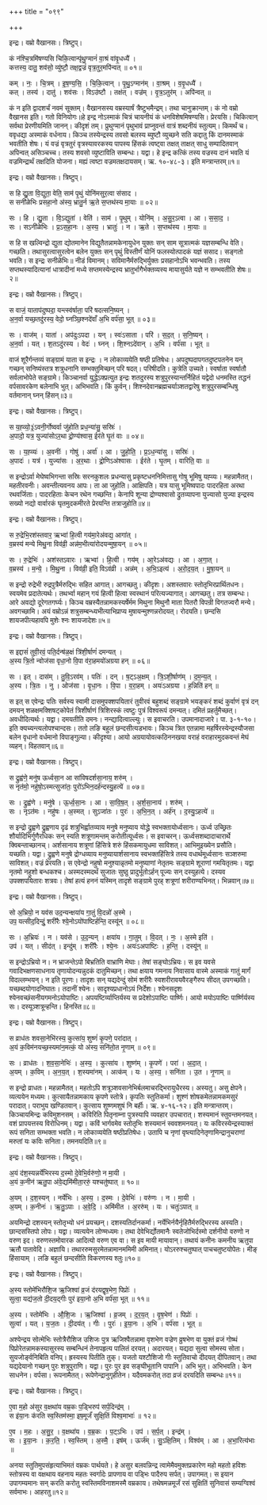 +++
title = "०९९"

+++


इन्द्रः। वम्रो वैखानसः। त्रिष्टुप्।

कं न॑श्चि॒त्रमि॑षण्यसि चिकि॒त्वान्पृ॑थु॒ग्मानं॑ वा॒श्रं वा॑वृ॒धध्यै॑ ।  
कत्तस्य॒ दातु॒ शव॑सो॒ व्यु॑ष्टौ॒ तक्ष॒द्वज्रं॑ वृत्र॒तुर॒मपि॑न्वत् ॥ ०१॥

कम् । नः॒ । चि॒त्रम् । इ॒ष॒ण्य॒सि॒ । चि॒कि॒त्वान् । पृ॒थु॒ऽग्मान॑म् । वा॒श्रम् । व॒वृ॒धध्यै॑ ।  
कत् । तस्य॑ । दातु॑ । शव॑सः । विऽउ॑ष्टौ । तक्ष॑त् । वज्र॑म् । वृ॒त्र॒ऽतुर॑म् । अपि॑न्वत् ॥

कं न इति द्वादशर्चं नवमं सूक्तम्। वैखानसस्य वम्रस्यार्षं त्रैष्टुभमैन्द्रम्। तथा चानुक्रान्तम्। कं नो वम्रो वैखानस इति। गतो विनियोगः॥हे इन्द्र नोऽस्माकं चित्रं चायनीयं कं धनविशेषमिषण्यसि। प्रेरयसि। चिकित्वान् सर्वथा प्रेरणीयमिति जानन्। कीदृशं तम्। प्रुथुग्मानं पृथुभावं प्राप्नुवन्तं वात्रं शब्दनीयं स्तुत्यम्। किमर्थं च। ववृधद्या अस्माकं वर्धनाय। किञ्च तस्येन्द्रस्य तवसो बलस्य ब्युष्टौ व्युच्छने सति कद्दातु किं दानमस्माकं भवतीति शेषः। यं वज्रं वृत्रतुरं वृत्रस्यावरकस्य पापस्य हिंसकं त्वष्ट्वा तक्षत् ताक्षत् साधु सम्पादितवान् अपिन्वत् असिञ्चच्च। तस्य शवसो व्युष्टाविति सम्बन्धः। यद्वा। हे इन्द्र कत्किं तस्य वज्रस्य दानं भवति यं वज्रमिन्द्रार्थं तक्षदिति योजना। मह्यं त्वष्टा वज्रमतक्षदायसम्। ऋ. १०-४८-३। इति मन्त्रान्तरम्॥१॥

इन्द्रः। वम्रो वैखानसः। त्रिष्टुप्।

स हि द्यु॒ता वि॒द्युता॒ वेति॒ साम॑ पृ॒थुं योनि॑मसुर॒त्वा स॑साद ।  
स सनी॑ळेभिः प्रसहा॒नो अ॑स्य॒ भ्रातु॒र्न ऋ॒ते स॒प्तथ॑स्य मा॒याः ॥ ०२॥

सः । हि । द्यु॒ता । वि॒ऽद्युता॑ । वेति॑ । साम॑ । पृ॒थुम् । योनि॑म् । अ॒सु॒र॒ऽत्वा । आ । स॒सा॒द॒ ।  
सः । सऽनी॑ळेभिः । प्र॒ऽस॒हा॒नः । अ॒स्य॒ । भ्रातुः॑ । न । ऋ॒ते । स॒प्तथ॑स्य । मा॒याः ॥

स हि स खल्विन्द्रो द्युता द्योतमानेन विद्युतैतन्नामकेनायुधेन युक्तः सन् साम सूत्रात्मकं यज्ञसम्बन्धि वेति। गच्छति। तथासुरत्वासुरत्वेन बलेन युक्तः सन् पृथुं विस्तीर्णं योनिं फलस्योत्पादकं यज्ञं ससाद। सङ्गतो भवति। स इन्द्रः सनीळेभिः॥ नीडं विमानम्। सविमानैर्मरुद्भिर्युक्तः प्रसहानोऽभि भवन्भवति। तस्य सप्तथस्यादित्यानां धात्रादीनां मध्ये सप्तमस्येन्द्रस्य भ्रातुर्भागैर्भक्तव्यस्य मायासुर्यते यज्ञे न सम्भवतीति शेषः॥२॥

इन्द्रः। वम्रो वैखानसः। त्रिष्टुप्।

स वाजं॒ याताप॑दुष्पदा॒ यन्त्स्व॑र्षाता॒ परि॑ षदत्सनि॒ष्यन् ।  
अ॒न॒र्वा यच्छ॒तदु॑रस्य॒ वेदो॒ घ्नञ्छि॒श्नदे॑वाँ अ॒भि वर्प॑सा॒ भूत् ॥ ०३॥

सः । वाज॑म् । याता॑ । अप॑दुःऽपदा । यन् । स्वः॑ऽसाता । परि॑ । स॒द॒त् । स॒नि॒ष्यन् ।  
अ॒न॒र्वा । यत् । श॒तऽदु॑रस्य । वेदः॑ । घ्नन् । शि॒श्नऽदे॑वान् । अ॒भि । वर्प॑सा । भूत् ॥

वाजं शूरैर्गन्तव्यं सङ्ग्रामं याता स इन्द्रः । न लोकाव्ययेति षष्ठी प्रतिषेधः। अपदुष्पदापगतदुष्टपतनेन यन् गच्छन् सनिष्यंस्तत्र शत्रुधनानि सम्भक्तुमिच्छन् परि षदत्। परिषीदति। कुत्रेति उच्यते। स्वर्षाता स्वर्षातौ सर्वलाभोपेते सङ्ग्रामे। किञ्चानर्वा युद्धेऽक्प्रत्युत इन्द्रः शतदुरस्य शत्रुपुरस्यान्तर्निहितं यद्वेदो धनमस्ति तद्धनं वर्पसावरकेण बलेनाभि भुत्। अभिभवति। किं कुर्वन्। शिश्नदेवानब्रह्मचर्याञ्शतद्वारेषु शत्रुपुरसम्बन्धिषु वर्तमानान् घ्नन् हिंसन्॥३॥

इन्द्रः। वम्रो वैखानसः। त्रिष्टुप्।

स य॒ह्व्यो॒३॒॑ऽवनी॒र्गोष्वर्वा जु॑होति प्रध॒न्या॑सु॒ सस्रिः॑ ।  
अ॒पादो॒ यत्र॒ युज्या॑सोऽर॒था द्रो॒ण्य॑श्वास॒ ईर॑ते घृ॒तं वाः ॥ ०४॥

सः । य॒ह्व्यः॑ । अ॒वनीः॑ । गोषु॑ । अर्वा॑ । आ । जु॒हो॒ति॒ । प्र॒ऽध॒न्या॑सु । सस्रिः॑ ।  
अ॒पादः॑ । यत्र॑ । युज्या॑सः । अ॒र॒थाः । द्रो॒णिऽअ॑श्वासः । ईर॑ते । घृ॒तम् । वारिति॒ वाः ॥

स इन्द्रोऽर्वा मेघेष्वभिगन्ता सस्रिः सरनकुशलः प्रधन्यासु प्रकृष्टधननिमित्तासु गोषु भूमिषु यह्व्यः। महन्नामैतत्। महतीरवनीः। अवन्तीत्यवनय आपः। ता आ जुहोति। आक्षिपति। यत्र यासु भूमिष्वपादः पादरहिता अरथा रथवर्जिताः। पादरहिताः केचन रथेन गच्छन्ति। केनापि शून्या द्रोण्यश्वासो द्रुतव्यापना युज्यासो युज्या इन्द्रस्य सख्यो नद्यो वार्वारकं घृतमुदकमीरते प्रेरयन्ति तत्राजुहोति॥४॥

इन्द्रः। वम्रो वैखानसः। त्रिष्टुप्।

स रु॒द्रेभि॒रश॑स्तवार॒ ऋभ्वा॑ हि॒त्वी गय॑मा॒रेअ॑वद्य॒ आगा॑त् ।  
व॒म्रस्य॑ मन्ये मिथु॒ना विव॑व्री॒ अन्न॑म॒भीत्या॑रोदयन्मुषा॒यन् ॥ ०५॥

सः । रु॒द्रेभिः॑ । अश॑स्तऽवारः । ऋभ्वा॑ । हि॒त्वी । गय॑म् । आ॒रेऽअ॑वद्यः । आ । अ॒गा॒त् ।  
व॒म्रस्य॑ । म॒न्ये॒ । मि॒थु॒ना । विव॑व्री॒ इति॒ विऽव॑व्री । अन्न॑म् । अ॒भि॒ऽइत्य॑ । अ॒रो॒द॒य॒त् । मु॒षा॒यन् ॥

स इन्द्रो रुद्रेभी रुद्रपुत्रैर्मरुद्भिः सहित आगात्। आगच्छतु। कीदृशः। अशस्तवारः स्तोतृभिरप्रार्थितधनः। स्वयमेव प्रदातेत्यर्थः। तथर्भ्वा महान् गयं हित्वी हित्वा स्वस्थानं परित्यज्यागात्। आगच्छतु। तत्र सम्बन्धः। आरे अवद्यो दूरेगतगर्घ्यः। किञ्च वम्रस्यैतन्नामकस्यर्षेर्मम मिथुना मिथुनौ माता पितरौ विपन्री विगतज्वरौ मन्ये। अवगच्छामि। अयं वम्रोऽन्नं शत्रुसम्बन्ध्यभीत्याभिप्राप्य मुषायन्मुश्णन्नरोदयत्। रोदयति। छन्दसि शायजपीत्यहावपि मुशेः श्नः शायजादेशः॥५॥

इन्द्रः। वम्रो वैखानसः। त्रिष्टुप्।

स इद्दासं॑ तुवी॒रवं॒ पति॒र्दन्ष॑ळ॒क्षं त्रि॑शी॒र्षाणं॑ दमन्यत् ।  
अ॒स्य त्रि॒तो न्वोज॑सा वृधा॒नो वि॒पा व॑रा॒हमयो॑अग्रया हन् ॥ ०६॥

सः । इत् । दास॑म् । तु॒वि॒ऽरव॑म् । पतिः॑ । दन् । ष॒ट्ऽअ॒क्षम् । त्रि॒ऽशी॒र्षाण॑म् । द॒म॒न्य॒त् ।  
अ॒स्य । त्रि॒तः । नु । ओज॑सा । वृ॒धा॒नः । वि॒पा । व॒रा॒हम् । अयः॑ऽअग्रया । ह॒न्निति॑ हन् ॥

स इत् स एवेन्द्रः पतिः सर्वस्य स्वामी दासमुपक्शपयितारं तुवीरवं बहुशब्दं सङ्ग्रामे भयङ्करं शब्दं कुर्वाणं वृत्रं दन् दमयन् शळक्षमक्शिषट्कोपेतं त्रिशीर्षाणं त्रिशिरस्कं त्वष्टुः पुत्रं विश्वरूपं दमन्यत्। दमितं प्रहर्तुमैच्छत्। अवधीदित्यर्थः। यद्वा। दमयतीति दमनः। नन्द्यादित्वाल्ल्युः। स इवाचरति। उपमानादाजारे। पा. ३-१-१०। इति क्यच्यन्त्यलोपश्चान्दसः। ततो लङि बहुलं छन्दसीत्यडभावः। किञ्च त्रित एतन्नामा महर्षिरस्येन्द्रस्यौजसा बलेन वृधानो वर्धमानो विपाङ्गुल्या। कीदृश्या। आयो अग्रयायोवत्कठिननखया वराहं वराहारमुदकवन्तं मेघं व्यहन्। विहतवान्॥६॥

इन्द्रः। वम्रो वैखानसः। त्रिष्टुप्।

स द्रुह्व॑णे॒ मनु॑ष ऊर्ध्वसा॒न आ सा॑विषदर्शसा॒नाय॒ शरु॑म् ।  
स नृत॑मो॒ नहु॑षो॒ऽस्मत्सुजा॑तः॒ पुरो॑ऽभिन॒दर्ह॑न्दस्यु॒हत्ये॑ ॥ ०७॥

सः । द्रुह्व॑णे । मनु॑षे । ऊ॒र्ध्व॒सा॒नः । आ । सा॒वि॒ष॒त् । अ॒र्श॒सा॒नाय॑ । शरु॑म् ।  
सः । नृऽत॑मः । नहु॑षः । अ॒स्मत् । सुऽजा॑तः । पुरः॑ । अ॒भि॒न॒त् । अर्ह॑न् । द॒स्यु॒ऽहत्ये॑ ॥

स इन्द्रो द्रुह्वणे द्रुह्वणाय दृढं शत्रुभिर्ह्वातव्याय मनुषे मनुष्याय योद्ध्रे स्वभक्तायोर्ध्वसानः। ऊर्ध्व उच्छ्रितः शौर्यादिभिर्गुणैरधिकः सन् स्यति शत्रूणामन्तम् करोतीत्यूर्ध्वसः। स इवाचरन्। ऊर्ध्वसशब्दादाचारार्थे क्विबन्ताच्छानच्। अर्शसानाय शत्रूणां हिंसित्रे शरुं हिंसकमायुधमा साविशत्। आभिमुइख्येन प्रसौति। यच्छति। यद्वा। द्रुह्वणे मनुषे द्रोग्धव्याय मनुष्यायार्शसानाय स्वभक्तहिंसित्रे तस्य वधार्थमूर्ध्वसानः सञ्शरुमा साविशत्। वज्रं प्रेरयति। स एवेन्द्रो नहुषो मनुश्यान्नृतमो मनुष्याणां नेतृतमः सङ्ग्रामे शूराणां गमयितृतमः। यद्वा नृतमो नहुशो बन्धकश्च। अस्मदस्मदर्थं सुजातः सुष्ठु प्रादुर्भूतोऽर्हन् पूज्यः सन् दस्युहत्ये। दस्यव उपक्शपयितारः शत्रवः। तेषां हत्यं हननं यस्मिन् तादृशे सङ्ग्रामे पुरह् शत्रूणां शरीराण्यभिनत्। भिन्नवान्॥७॥

इन्द्रः। वम्रो वैखानसः। त्रिष्टुप्।

सो अ॒भ्रियो॒ न यव॑स उद॒न्यन्क्षया॑य गा॒तुं वि॒दन्नो॑ अ॒स्मे ।  
उप॒ यत्सीद॒दिन्दुं॒ शरी॑रैः श्ये॒नोऽयो॑पाष्टिर्हन्ति॒ दस्यू॑न् ॥ ०८॥

सः । अ॒भ्रियः॑ । न । यव॑से । उ॒द॒न्यन् । क्षया॑य । गा॒तुम् । वि॒दत् । नः॒ । अ॒स्मे इति॑ ।  
उप॑ । यत् । सीद॑त् । इन्दु॑म् । शरी॑रैः । श्ये॒नः । अयः॑ऽअपाष्टिः । ह॒न्ति॒ । दस्यू॑न् ॥

स इन्द्रोऽभ्रियो न। न भ्राजन्तेऽपो बिभ्रतिति वाभ्राणि मेघाः। तेषां सङ्घोऽभ्रियः। स इव यवसे गवादिभक्षणसाधनाय तृणायोदन्यन्नुदकं दातुमिच्छन्। तथा क्षयाय गमनाय निवासाय वास्मे अस्माकं गातुं मार्गं विदल्लम्भयन्। न इति पूरणः। तादृशः सन् यद्यदेन्दुं सोमं शरीरैः स्वशरीरावयवैरङ्गैरुप सीदत् उपगच्छति। यच्छब्दयोगादनिघातः। तदानीं श्येनः। सादृश्यप्रधानोऽयं निर्देशः। श्येनसदृशः श्येनवच्छंसनीयगमनोऽयोपाष्टिः। अपयष्टिर्व्याप्तिर्यस्य स प्रदेशोऽपाष्टिः पार्ष्णिः। आयो मयोऽपाष्टिः पार्ष्णिर्यस्य सः। दस्यूञ्शत्रून्हन्ति। हिनस्ति॥८॥

इन्द्रः। वम्रो वैखानसः। त्रिष्टुप्।

स व्राध॑तः शवसा॒नेभि॑रस्य॒ कुत्सा॑य॒ शुष्णं॑ कृ॒पणे॒ परा॑दात् ।  
अ॒यं क॒विम॑नयच्छ॒स्यमा॑न॒मत्कं॒ यो अ॑स्य॒ सनि॑तो॒त नृ॒णाम् ॥ ०९॥

सः । व्राध॑तः । श॒व॒सा॒नेभिः॑ । अ॒स्य॒ । कुत्सा॑य । शुष्ण॑म् । कृ॒पणे॑ । परा॑ । अ॒दा॒त् ।  
अ॒यम् । क॒विम् । अ॒न॒य॒त् । श॒स्यमा॑नम् । अत्क॑म् । यः । अ॒स्य॒ । सनि॑ता । उ॒त । नृ॒णाम् ॥

स इन्द्रो व्राधतः। महन्नामैतत्। महतोऽपि शत्रूञ्शवसानेभिर्बलमाचरद्भिरायुधैरस्य। अस्यतु। असु क्षेपने। व्यत्ययेन मध्यमः। कुत्सायैतन्नामकाय कृपणे स्तोत्रे। कृपतिः स्तुतिकर्मा। शुश्णं शोषकमेतन्नामकमसुरं परादात्। पराभुय खण्डितवान्। कुत्साय शुष्णमशुषं नि बर्हीः। ऋ. ४-१६-१२। इति मन्त्रान्तरम्। किञ्चायमिन्द्रः कविमुशनसम् । कविरिति पितृनाम्ना पुत्रस्यापि व्यवहार उपचारात्। शस्यमानं स्तुवन्तमनयत्। वशं प्रापयत्तस्य विरोधिनम्। यद्वा। कविं भार्गवमेव स्तोतृभिः शस्यमानं स्ववशमनयत्। यः कविरस्येन्द्रस्याक्तं रूपं सनिता सम्भक्ता भवति। न लोकाव्ययेति षष्ठीप्रतिषेधः। उतापि च नृणां वृष्त्यादिनेतृणामिन्द्रानुचराणां मरुतां यः कविः सनिता। तमनयदिति॥९॥

इन्द्रः। वम्रो वैखानसः। त्रिष्टुप्।

अ॒यं द॑श॒स्यन्नर्ये॑भिरस्य द॒स्मो दे॒वेभि॒र्वरु॑णो॒ न मा॒यी ।  
अ॒यं क॒नीन॑ ऋतु॒पा अ॑वे॒द्यमि॑मीता॒ररुं॒ यश्चतु॑ष्पात् ॥ १०॥

अ॒यम् । द॒श॒स्यन् । नर्ये॑भिः । अ॒स्य॒ । द॒स्मः । दे॒वेभिः॑ । वरु॑णः । न । मा॒यी ।  
अ॒यम् । क॒नीनः॑ । ऋ॒तु॒ऽपाः । अ॒वे॒दि॒ । अमि॑मीत । अ॒ररु॑म् । यः । चतुः॑ऽपात् ॥

अयमिन्द्रो दशस्यन् स्तोतृभ्यो धनं प्रयच्छन्। दशस्यतिर्दानकर्मा। नर्येभिर्नयैर्नृहितैर्मरुद्भिरस्य अस्यति। छान्दसस्तिपो लोपः। यद्वा। व्यत्ययेन लोण्मध्यमः। तथा देवेभिर्द्योतमानैः स्वतेजोभिर्दस्मो दर्शनीयो वरुणो न वरुण इद। वरुणस्तमोवारक आदित्यो वरुण एव वा। स इव मायी मायावान्। तथायं कनीनः कमनीय ऋतुपा ऋतौ पातावेदि। अज्ञायि। तथाररुमसुरमेतन्नामानममिमी अमिनात्। योऽररुश्चतुष्पात् पाचचतुष्टयोपेतः। मीङ् हिंसायाम् । लङि बहुलं छन्दसीति विकरणस्य श्लुः॥१०॥

इन्द्रः। वम्रो वैखानसः। त्रिष्टुप्।

अ॒स्य स्तोमे॑भिरौशि॒ज ऋ॒जिश्वा॑ व्र॒जं द॑रयद्वृष॒भेण॒ पिप्रोः॑ ।  
सुत्वा॒ यद्य॑ज॒तो दी॒दय॒द्गीः पुर॑ इया॒नो अ॒भि वर्प॑सा॒ भूत् ॥ ११॥

अ॒स्य । स्तोमे॑भिः । औ॒शि॒जः । ऋ॒जिश्वा॑ । व्र॒जम् । द॒र॒य॒त् । वृ॒ष॒भेण॑ । पिप्रोः॑ ।  
सुत्वा॑ । यत् । य॒ज॒तः । दी॒दय॑त् । गीः । पुरः॑ । इ॒या॒नः । अ॒भि । वर्प॑सा । भूत् ॥

अश्येन्द्रय सोत्मेभिः स्तोत्रैरौशिज उशिजः पुत्र ऋजिश्वैतन्नामा वृशभेण वज्रेण व्रुषभेण वा युक्तं व्रजं गोष्थं पिप्रोरेतन्नामकस्यासुरस्य सम्बन्धिनं तेनापहृत्य पालितं दरयत्। अदारयत्। यद्यदा सुत्वा सोमस्य सोता। सुयजोर्ङ्वनिबिति वनिप्। ह्रस्यस्य पितीति तुक्। यजतो यश्टौशिजो गीः स्तुतिवाचो दीदयत् दीपितवान्। तथा यद्यदेयानो गच्छन् पुरः शत्रुपुराणि। यद्वा। पुरः पुर इव सङ्घीभूतानि पापानि। अभि भुत्। अभिभवति। केन साधनेन। वर्पसा। रूपनामैतत्। रूपेणेन्द्रानुगृहीतेन। यदैवमकरोत् तदा व्रजं दरयदिति सम्बन्धः॥११॥

इन्द्रः। वम्रो वैखानसः। त्रिष्टुप्।

ए॒वा म॒हो अ॑सुर व॒क्षथा॑य वम्र॒कः प॒ड्भिरुप॑ सर्प॒दिन्द्र॑म् ।  
स इ॑या॒नः क॑रति स्व॒स्तिम॑स्मा॒ इष॒मूर्जं॑ सुक्षि॒तिं विश्व॒माभाः॑ ॥ १२॥

ए॒व । म॒हः । अ॒सु॒र॒ । व॒क्षथा॑य । व॒म्र॒कः । प॒ट्ऽभिः । उप॑ । स॒र्प॒त् । इन्द्र॑म् ।  
सः । इ॒या॒नः । क॒र॒ति॒ । स्व॒स्तिम् । अ॒स्मै॒ । इष॑म् । ऊर्ज॑म् । सु॒ऽक्षि॒तिम् । विश्व॑म् । आ । अ॒भा॒रित्य॑भाः ॥

अनया स्तुतिमुपसंहृत्याभिमतं वम्रकः पार्थयते। हे असुर बलवन्निन्द्र त्वामेमैवमुक्तप्रकारेण महो महतो हविशः स्तोत्रस्य वा वक्षथाय वहनाय महतः स्वर्गादेः प्रापणाय वा पड्भिः पादैरुप सर्पत्। उपागमत्। स इयान उपागम्यमानः सन् करति करोतु स्वस्तिमविनाशमस्मै वम्रकाय। तथेषमन्नमूर्जं रसं सुक्षितिं सुनिवासं सम्यग्विश्वं सर्वमाभः। आहरतु॥१२॥